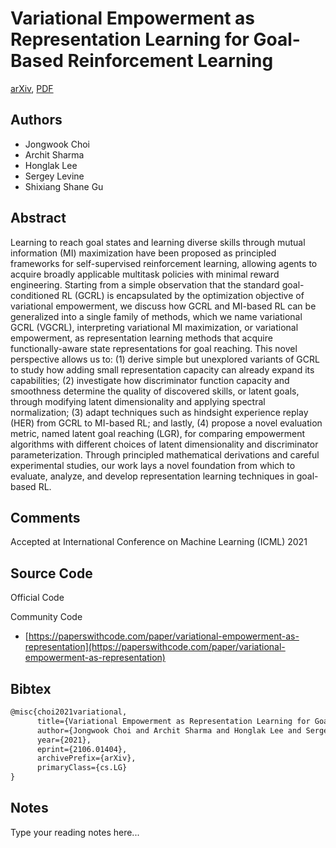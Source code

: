 
# Variational Empowerment as Representation Learning for Goal-Based Reinforcement Learning

[arXiv](https://arxiv.org/abs/2106.01404), [PDF](https://arxiv.org/pdf/2106.01404.pdf)

## Authors

- Jongwook Choi
- Archit Sharma
- Honglak Lee
- Sergey Levine
- Shixiang Shane Gu

## Abstract

Learning to reach goal states and learning diverse skills through mutual information (MI) maximization have been proposed as principled frameworks for self-supervised reinforcement learning, allowing agents to acquire broadly applicable multitask policies with minimal reward engineering. Starting from a simple observation that the standard goal-conditioned RL (GCRL) is encapsulated by the optimization objective of variational empowerment, we discuss how GCRL and MI-based RL can be generalized into a single family of methods, which we name variational GCRL (VGCRL), interpreting variational MI maximization, or variational empowerment, as representation learning methods that acquire functionally-aware state representations for goal reaching. This novel perspective allows us to: (1) derive simple but unexplored variants of GCRL to study how adding small representation capacity can already expand its capabilities; (2) investigate how discriminator function capacity and smoothness determine the quality of discovered skills, or latent goals, through modifying latent dimensionality and applying spectral normalization; (3) adapt techniques such as hindsight experience replay (HER) from GCRL to MI-based RL; and lastly, (4) propose a novel evaluation metric, named latent goal reaching (LGR), for comparing empowerment algorithms with different choices of latent dimensionality and discriminator parameterization. Through principled mathematical derivations and careful experimental studies, our work lays a novel foundation from which to evaluate, analyze, and develop representation learning techniques in goal-based RL.

## Comments

Accepted at International Conference on Machine Learning (ICML) 2021

## Source Code

Official Code



Community Code

- [https://paperswithcode.com/paper/variational-empowerment-as-representation](https://paperswithcode.com/paper/variational-empowerment-as-representation)

## Bibtex

```tex
@misc{choi2021variational,
      title={Variational Empowerment as Representation Learning for Goal-Based Reinforcement Learning}, 
      author={Jongwook Choi and Archit Sharma and Honglak Lee and Sergey Levine and Shixiang Shane Gu},
      year={2021},
      eprint={2106.01404},
      archivePrefix={arXiv},
      primaryClass={cs.LG}
}
```

## Notes

Type your reading notes here...

